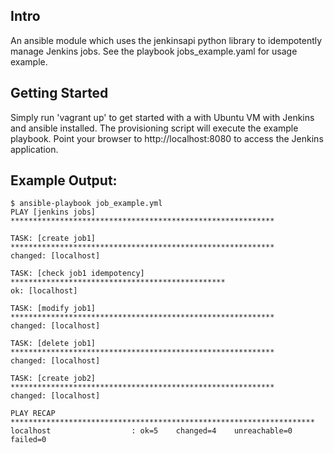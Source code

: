 ## Intro

An ansible module which uses the jenkinsapi python library to idempotently manage Jenkins jobs. See the playbook jobs_example.yaml for usage example.

## Getting Started

Simply run 'vagrant up' to get started with a with Ubuntu VM with Jenkins and ansible installed. The provisioning script will execute the example playbook. Point your browser to http://localhost:8080 to access the Jenkins application.

## Example Output:

```
$ ansible-playbook job_example.yml
PLAY [jenkins jobs] ***********************************************************

TASK: [create job1] ***********************************************************
changed: [localhost]

TASK: [check job1 idempotency] ************************************************
ok: [localhost]

TASK: [modify job1] ***********************************************************
changed: [localhost]

TASK: [delete job1] ***********************************************************
changed: [localhost]

TASK: [create job2] ***********************************************************
changed: [localhost]

PLAY RECAP ********************************************************************
localhost                  : ok=5    changed=4    unreachable=0    failed=0
```
